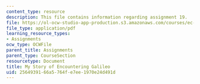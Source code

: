 ```yaml
---
content_type: resource
description: This file contains information regarding assignment 19.
file: https://ol-ocw-studio-app-production.s3.amazonaws.com/courses/ec-050-recreate-experiments-from-history-inform-the-future-from-the-past-galileo-january-iap-2010/2564939166a5764fe7ee1970e24d491d_MITEC_050IAP10_assn19.pdf
file_type: application/pdf
learning_resource_types:
- Assignments
ocw_type: OCWFile
parent_title: Assignments
parent_type: CourseSection
resourcetype: Document
title: My Story of Encountering Galileo
uid: 25649391-66a5-764f-e7ee-1970e24d491d
---
```

